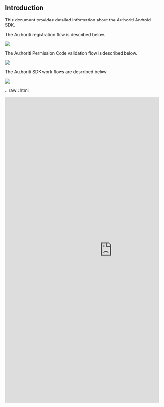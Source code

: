 ## Introduction

This document provides detailed information about the Authoriti Android SDK.

The Authoriti registration flow is described below.

![](https://authoriti-sdk.s3.amazonaws.com/images/registration-workflow.jpg)

The Authoriti Permission Code validation flow is described below.

![](https://authoriti-sdk.s3.amazonaws.com/images/validation-workflow.jpg)

The Authoriti SDK work flows are described below

![](https://authoriti-sdk-docs.s3.amazonaws.com/Authoriti%20-%20System%20Flow%20Chart%20%285%29.jpg) 

.. raw:: html
<div style="position: relative; padding-bottom: 56.25%; height: 0; overflow: hidden; max-width: 100%; height: auto;">
<iframe width="700" height="1000" src="https://miro.com/app/embed/o9J_klx5LPY=/?" frameborder="0" scrolling="no" allowfullscreen></iframe>
  </div>

